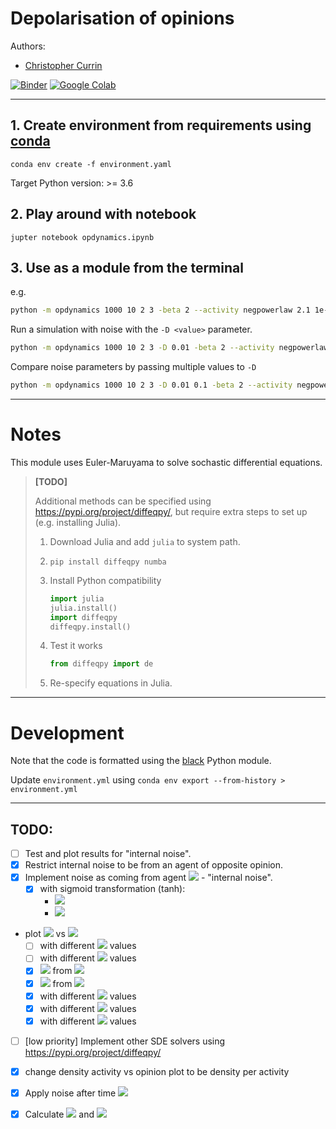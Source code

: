 # Depolarisation of opinions

Authors: 
- [Christopher Currin](https://chriscurrin.com)

[![Binder](https://mybinder.org/badge_logo.svg)](https://mybinder.org/v2/gh/ChrisCurrin/opinion_dynamics/master?filepath=opdynamics.ipynb)
[![Google Colab](https://colab.research.google.com/img/colab_favicon.ico)](https://colab.research.google.com/github/ChrisCurrin/opinion_dynamics/blob/master/opdynamics.ipynb)

---

## 1. Create environment from requirements using [conda](https://docs.conda.io/en/latest/)

`conda env create -f environment.yaml`

Target Python version: >= 3.6

## 2. Play around with notebook

`jupter notebook opdynamics.ipynb`

## 3. Use as a module from the terminal

e.g.
 
```bash
python -m opdynamics 1000 10 2 3 -beta 2 --activity negpowerlaw 2.1 1e-2 -r 0.5 -T 10 --plot summary --save -v
```
Run a simulation with noise with the ``-D <value>`` parameter.
```bash
python -m opdynamics 1000 10 2 3 -D 0.01 -beta 2 --activity negpowerlaw 2.1 1e-2 -r 0.5 -T 10 --plot summary --save -v
```
Compare noise parameters by passing multiple values to ``-D``
```bash
python -m opdynamics 1000 10 2 3 -D 0.01 0.1 -beta 2 --activity negpowerlaw 2.1 1e-2 -r 0.5 -T 10 --plot summary --save -v
```

---
# Notes
This module uses Euler-Maruyama to solve sochastic differential equations.

> **[TODO]**
>
>    Additional methods can be specified using https://pypi.org/project/diffeqpy/, but require extra steps to set up (e.g. installing Julia).
>   
>    1. Download Julia and add `julia` to system path.
>    2. `pip install diffeqpy numba`
>    
>    3. Install Python compatibility
>       ```python
>       import julia
>       julia.install()
>       import diffeqpy
>       diffeqpy.install()
>       ```
>   4. Test it works
>      ```python
>      from diffeqpy import de
>      ```
>      
>   5. Re-specify equations in Julia.

---
# Development

Note that the code is formatted using the [black](https://pypi.org/project/black/) Python module.

Update `environment.yml` using `conda env export --from-history > environment.yml`

---
## TODO:
- [ ] Test and plot results for "internal noise".
- [x] Restrict internal noise to be from an agent of opposite opinion.
- [x] Implement noise as coming from agent <img src="https://latex.codecogs.com/svg.latex?D(x_i - x_k)"/> - "internal noise".
    - [x] with sigmoid transformation (tanh):
        * <img src="https://latex.codecogs.com/svg.latex?D(\tanh(x_i - x_k))"/>
        * <img src="https://latex.codecogs.com/svg.latex?D(x_i - \tanh(x_k))"/>
* plot <img src="https://latex.codecogs.com/svg.latex?D"/> vs <img src="https://latex.codecogs.com/svg.latex?x"/>
    - [ ] with different <img src="https://latex.codecogs.com/svg.latex?K"/> values
    - [ ] with different <img src="https://latex.codecogs.com/svg.latex?r"/> values
    - [x] <img src="https://latex.codecogs.com/svg.latex?D"/> from <img src="https://latex.codecogs.com/svg.latex?t_0"/>
    - [x] <img src="https://latex.codecogs.com/svg.latex?D"/> from <img src="https://latex.codecogs.com/svg.latex?t_10"/>
    - [x] with different <img src="https://latex.codecogs.com/svg.latex?\beta"/> values
    - [x] with different <img src="https://latex.codecogs.com/svg.latex?\alpha"/> values
    - [x] with different <img src="https://latex.codecogs.com/svg.latex?dt"/> values
- [ ] [low priority] Implement other SDE solvers using https://pypi.org/project/diffeqpy/
- [x] change density activity vs opinion plot to be density per activity
- [x] Apply noise after time <img src="https://latex.codecogs.com/svg.latex?t"/>
- [x] Calculate <img src="https://latex.codecogs.com/svg.latex?v=\frac{dx_i}{dt}"> and <img src="https://latex.codecogs.com/svg.latex?\left \langle  v \right \rangle">


